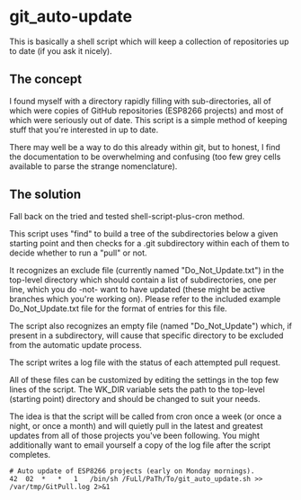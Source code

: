 # git_auto-update
This is basically a shell script which will keep a collection of repositories up to date (if you ask it nicely).

## The concept
I found myself with a directory rapidly filling with sub-directories, all of which were copies of GitHub repositories (ESP8266 projects) and most of which were seriously out of date.  This script is a simple method of keeping stuff that you're interested in up to date.

There may well be a way to do this already within git, but to honest, I find the documentation to be overwhelming and confusing (too few grey cells available to parse the strange nomenclature).

## The solution
Fall back on the tried and tested shell-script-plus-cron method.

This script uses "find" to build a tree of the subdirectories below a given starting point and then checks for a .git subdirectory within each of them to decide whether to run a "pull" or not.

It recognizes an exclude file (currently named "Do_Not_Update.txt") in the top-level directory which should contain a list of subdirectories, one per line, which you do -not- want to have updated (these might be active branches which you're working on). Please refer to the included example Do_Not_Update.txt file for the format of entries for this file.  

The script also recognizes an empty file (named "Do_Not_Update") which, if present in a subdirectory, will cause that specific directory to be excluded from the automatic update process.

The script writes a log file with the status of each attempted pull request.  

All of these files can be customized by editing the settings in the top few lines of the script.  The WK_DIR variable sets the path to the top-level (starting point) directory and should be changed to suit your needs.

The idea is that the script will be called from cron once a week (or once a night, or once a month) and will quietly pull in the latest and greatest updates from all of those projects you've been following.  You might additionally want to email yourself a copy of the log file after the script completes.

```
# Auto update of ESP8266 projects (early on Monday mornings).
42	02	*	*	1	/bin/sh /FuLl/PaTh/To/git_auto_update.sh >> /var/tmp/GitPull.log 2>&1
```
